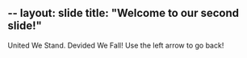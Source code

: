 --
layout: slide
title: "Welcome to our second slide!"
---
United We Stand. Devided We Fall!
Use the left arrow to go back!
